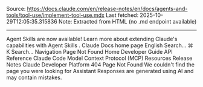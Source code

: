 Source: https://docs.claude.com/en/release-notes/en/docs/agents-and-tools/tool-use/implement-tool-use.mdx
Last fetched: 2025-10-29T12:05:35.315836
Note: Extracted from HTML (no .md endpoint available)

---

Agent Skills are now available!
Learn more about extending Claude's capabilities with Agent Skills
.
Claude Docs
home page
English
Search...
⌘
K
Search...
Navigation
Page Not Found
Home
Developer Guide
API Reference
Claude Code
Model Context Protocol (MCP)
Resources
Release Notes
Claude Developer Platform
404
Page Not Found
We couldn't find the page you were looking for
Assistant
Responses are generated using AI and may contain mistakes.